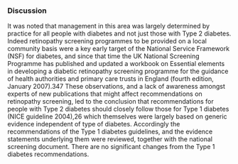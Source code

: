 ### Discussion
It was noted that management in this area was largely determined by practice for all people with diabetes and not just those with Type 2 diabetes. Indeed retinopathy screening programmes to
be provided on a local community basis were a key early target of the National Service Framework (NSF) for diabetes, and since that time the UK National Screening Programme has published and updated a workbook on Essential elements in developing a diabetic retinopathy screening programme for the guidance of health authorities and primary care trusts in England (fourth edition, January 2007).347 These observations, and a lack of awareness amongst experts of new publications that might affect recommendations on retinopathy screening, led to the conclusion that recommendations
for people with Type 2 diabetes should closely follow those for Type 1 diabetes (NICE guideline 2004),26 which themselves were largely based on generic evidence independent of type of diabetes. 
Accordingly the recommendations of the Type 1 diabetes guidelines, and the evidence
statements underlying them were reviewed, together with the national screening document.
There are no significant changes from the Type 1 diabetes recommendations. 

